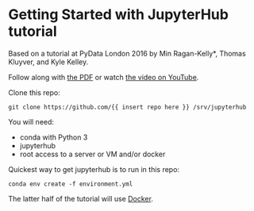 # Getting Started with JupyterHub tutorial

Based on a tutorial at PyData London 2016
by Min Ragan-Kelly*, Thomas Kluyver, and Kyle Kelley.

Follow along with [the PDF](./JupyterHub.pdf)
or watch [the video on YouTube](https://www.youtube.com/watch?v=LkgSCjyv75s).

Clone this repo:

    git clone https://github.com/{{ insert repo here }} /srv/jupyterhub

You will need:

- conda with Python 3
- jupyterhub
- root access to a server or VM and/or docker

Quickest way to get jupyterhub is to run in this repo:

    conda env create -f environment.yml

The latter half of the tutorial will use [Docker](https://docs.docker.com).
